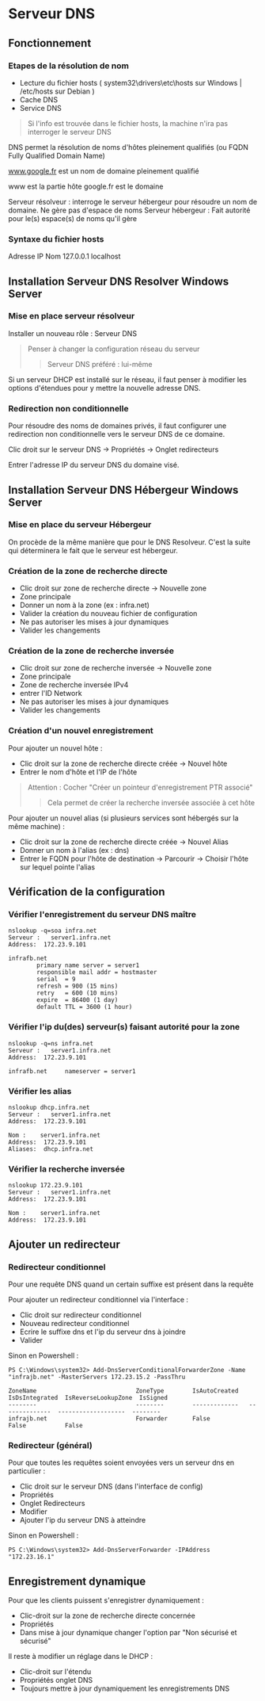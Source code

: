 # Serveur DNS
## Fonctionnement

### Etapes de la résolution de nom

- Lecture du fichier hosts ( system32\drivers\etc\hosts sur Windows | /etc/hosts sur Debian )
- Cache DNS
- Service DNS

> Si l'info est trouvée dans le fichier hosts, la machine n'ira pas interroger le serveur DNS

DNS permet la résolution de noms d'hôtes pleinement qualifiés (ou FQDN Fully Qualified Domain Name)

www.google.fr est un nom de domaine pleinement qualifié

www est la partie hôte
google.fr est le domaine

Serveur résolveur : interroge le serveur hébergeur pour résoudre un nom de domaine. Ne gère pas d'espace de noms
Serveur hébergeur : Fait autorité pour le(s) espace(s) de noms qu'il gère

### Syntaxe du fichier hosts

Adresse IP    Nom
127.0.0.1	  localhost

## Installation Serveur DNS Resolver Windows Server

### Mise en place serveur résolveur

Installer un nouveau rôle : Serveur DNS

> Penser à changer la configuration réseau du serveur
>> Serveur DNS préféré : lui-même

Si un serveur DHCP est installé sur le réseau, il faut penser à modifier les options d'étendues pour y mettre la nouvelle adresse DNS.

### Redirection non conditionnelle

Pour résoudre des noms de domaines privés, il faut configurer une redirection non conditionnelle vers le serveur DNS de ce domaine.

Clic droit sur le serveur DNS -> Propriétés -> Onglet redirecteurs

Entrer l'adresse IP du serveur DNS du domaine visé.

## Installation Serveur DNS Hébergeur Windows Server

### Mise en place du serveur Hébergeur

On procède de la même manière que pour le DNS Resolveur. C'est la suite qui déterminera le fait que le serveur est hébergeur.

### Création de la zone de recherche directe

- Clic droit sur zone de recherche directe -> Nouvelle zone
- Zone principale
- Donner un nom à la zone (ex : infra.net)
- Valider la création du nouveau fichier de configuration
- Ne pas autoriser les mises à jour dynamiques
- Valider les changements

### Création de la zone de recherche inversée

- Clic droit sur zone de recherche inversée -> Nouvelle zone
- Zone principale
- Zone de recherche inversée IPv4
- entrer l'ID Network
- Ne pas autoriser les mises à jour dynamiques
- Valider les changements

### Création d'un nouvel enregistrement

Pour ajouter un nouvel hôte :

- Clic droit sur la zone de recherche directe créée -> Nouvel hôte
- Entrer le nom d'hôte et l'IP de l'hôte

> Attention : Cocher "Créer un pointeur d'enregistrement PTR associé"
> > Cela permet de créer la recherche inversée associée à cet hôte

Pour ajouter un nouvel alias (si plusieurs services sont hébergés sur la même machine) :

- Clic droit sur la zone de recherche directe créée -> Nouvel Alias
- Donner un nom à l'alias (ex : dns)
- Entrer le FQDN pour l'hôte de destination -> Parcourir -> Choisir l'hôte sur lequel pointe l'alias

## Vérification de la configuration

### Vérifier l'enregistrement du serveur DNS maître

```shell
nslookup -q=soa infra.net
Serveur :   server1.infra.net
Address:  172.23.9.101

infrafb.net
        primary name server = server1
        responsible mail addr = hostmaster
        serial  = 9
        refresh = 900 (15 mins)
        retry   = 600 (10 mins)
        expire  = 86400 (1 day)
        default TTL = 3600 (1 hour)
```

### Vérifier l'ip du(des) serveur(s) faisant autorité pour la zone

```shell
nslookup -q=ns infra.net
Serveur :   server1.infra.net
Address:  172.23.9.101

infrafb.net     nameserver = server1
```

### Vérifier les alias

```shell
nslookup dhcp.infra.net
Serveur :   server1.infra.net
Address:  172.23.9.101

Nom :    server1.infra.net
Address:  172.23.9.101
Aliases:  dhcp.infra.net
```

### Vérifier la recherche inversée

```shell
nslookup 172.23.9.101
Serveur :   server1.infra.net
Address:  172.23.9.101

Nom :    server1.infra.net
Address:  172.23.9.101
```

## Ajouter un redirecteur 

### Redirecteur conditionnel

Pour une requête DNS quand un certain suffixe est présent dans la requête

Pour ajouter un redirecteur conditionnel via l'interface : 

- Clic droit sur redirecteur conditionnel
- Nouveau redirecteur conditionnel
- Ecrire le suffixe dns et l'ip du serveur dns à joindre
- Valider

Sinon en Powershell :

```shell
PS C:\Windows\system32> Add-DnsServerConditionalForwarderZone -Name "infrajb.net" -MasterServers 172.23.15.2 -PassThru

ZoneName                            ZoneType        IsAutoCreated   IsDsIntegrated  IsReverseLookupZone  IsSigned
--------                            --------        -------------   --------------  -------------------  --------
infrajb.net                         Forwarder       False           False           False
```

### Redirecteur (général)

Pour que toutes les requêtes soient envoyées vers un serveur dns en particulier : 

- Clic droit sur le serveur DNS (dans l'interface de config)
- Propriétés
- Onglet Redirecteurs
- Modifier
- Ajouter l'ip du serveur DNS à atteindre

Sinon en Powershell :

```shell
PS C:\Windows\system32> Add-DnsServerForwarder -IPAddress "172.23.16.1"
```

## Enregistrement dynamique

Pour que les clients puissent s'enregistrer dynamiquement :

- Clic-droit sur la zone de recherche directe concernée
- Propriétés
- Dans mise à jour dynamique changer l'option par "Non sécurisé et sécurisé"

Il reste à modifier un réglage dans le DHCP :

- Clic-droit sur l'étendu
- Propriétés onglet DNS
- Toujours mettre à jour dynamiquement les enregistrements DNS
